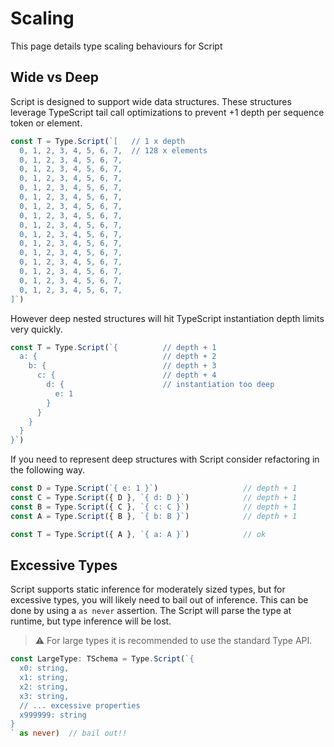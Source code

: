 # Scaling

This page details type scaling behaviours for Script

## Wide vs Deep

Script is designed to support wide data structures. These structures leverage TypeScript tail call optimizations to prevent +1 depth per sequence token or element. 

```typescript
const T = Type.Script(`[   // 1 x depth
  0, 1, 2, 3, 4, 5, 6, 7,  // 128 x elements  
  0, 1, 2, 3, 4, 5, 6, 7, 
  0, 1, 2, 3, 4, 5, 6, 7, 
  0, 1, 2, 3, 4, 5, 6, 7, 
  0, 1, 2, 3, 4, 5, 6, 7, 
  0, 1, 2, 3, 4, 5, 6, 7, 
  0, 1, 2, 3, 4, 5, 6, 7, 
  0, 1, 2, 3, 4, 5, 6, 7, 
  0, 1, 2, 3, 4, 5, 6, 7,
  0, 1, 2, 3, 4, 5, 6, 7, 
  0, 1, 2, 3, 4, 5, 6, 7, 
  0, 1, 2, 3, 4, 5, 6, 7, 
  0, 1, 2, 3, 4, 5, 6, 7, 
  0, 1, 2, 3, 4, 5, 6, 7, 
  0, 1, 2, 3, 4, 5, 6, 7, 
  0, 1, 2, 3, 4, 5, 6, 7, 
]`)

```

However deep nested structures will hit TypeScript instantiation depth limits very quickly.

```typescript
const T = Type.Script(`{          // depth + 1
  a: {                            // depth + 2
    b: {                          // depth + 3
      c: {                        // depth + 4
        d: {                      // instantiation too deep
          e: 1
        }
      }
    }
  }  
}`)
```

If you need to represent deep structures with Script consider refactoring in the following way.

```typescript
const D = Type.Script(`{ e: 1 }`)                   // depth + 1
const C = Type.Script({ D }, `{ d: D }`)            // depth + 1
const B = Type.Script({ C }, `{ c: C }`)            // depth + 1
const A = Type.Script({ B }, `{ b: B }`)            // depth + 1

const T = Type.Script({ A }, `{ a: A }`)            // ok

```

## Excessive Types

Script supports static inference for moderately sized types, but for excessive types, you will likely need to bail out of inference. This can be done by using a `as never` assertion. The Script will parse the type at runtime, but type inference will be lost. 

> ⚠️ For large types it is recommended to use the standard Type API.

```typescript
const LargeType: TSchema = Type.Script(`{
  x0: string,
  x1: string,
  x2: string,
  x3: string,
  // ... excessive properties
  x999999: string
}
` as never)  // bail out!!
```

